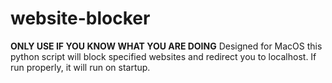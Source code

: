 # website-blocker
**ONLY USE IF YOU KNOW WHAT YOU ARE DOING**
Designed for MacOS this python script will block specified websites and redirect you to localhost. If run properly, it will run on startup.
